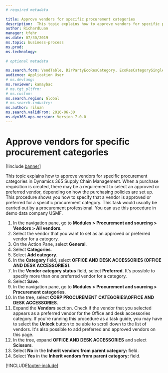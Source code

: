 ```yaml
--- 
# required metadata 
 
title: Approve vendors for specific procurement categories
description:  This topic explains how to approve vendors for specific procurement categories in Dynamics 365 Supply Chain Management.
author: RichardLuan
manager: tfehr 
ms.date: 07/30/2019
ms.topic: business-process 
ms.prod:  
ms.technology:  
 
# optional metadata 
 
ms.search.form: VendTable, DirPartyEcoResCategory, EcoResCategorySingleLookup, ProcCategoryHierarchyManagement   
audience: Application User 
# ms.devlang:  
ms.reviewer: kamaybac
# ms.tgt_pltfrm:  
# ms.custom:  
ms.search.region: Global
# ms.search.industry: 
ms.author: riluan
ms.search.validFrom: 2016-06-30 
ms.dyn365.ops.version: Version 7.0.0 
---
```

# Approve vendors for specific procurement categories

[!include [banner](../../includes/banner.md)]

This topic explains how to approve vendors for specific procurement categories in Dynamics 365 Supply Chain Management. When a purchase requisition is created, there may be a requirement to select an approved or preferred vendor, depending on how the purchasing policies are set up. This procedure shows you how to specify that a vendor is approved or preferred for a specific procurement category. This task would usually be carried out by a procurement professional. You can use this procedure in demo data company USMF.

1. In the navigation pane, go to **Modules > Procurement and sourcing > Vendors > All vendors**.
2. Select the vendor that you want to set as an approved or preferred vendor for a category.
3. On the Action Pane, select **General**.
4. Select **Categories**.
5. Select **Add category**.
6. In the **Category** field, select **OFFICE AND DESK ACCESSORIES (OFFICE AND DESK ACCESSORIES)**.
7. In the **Vendor category status** field, select **Preferred**. It's possible to specify more than one preferred vendor for a category.  
8. Select **Save**.
9. In the navigation pane, go to **Modules > Procurement and sourcing > Procurement categories**.
10. In the tree, select **CORP PROCUREMENT CATEGORIES\OFFICE AND DESK ACCESSORIES**.
11. Expand the **Vendors** section. Check if the vendor that you selected appears as a preferred vendor for the Office and desk accessories category. If you're running this procedure as a task guide, you may have to select the **Unlock** button to be able to scroll down to the list of vendors.  It's also possible to add preferred and approved vendors on this page.  
12. In the tree, expand **OFFICE AND DESK ACCESSORIES** and select **Scissors**.
13. Select **No** in the **Inherit vendors from parent category:** field.
14. Select **Yes** in the **Inherit vendors from parent category:** field.



[!INCLUDE[footer-include](../../../includes/footer-banner.md)]